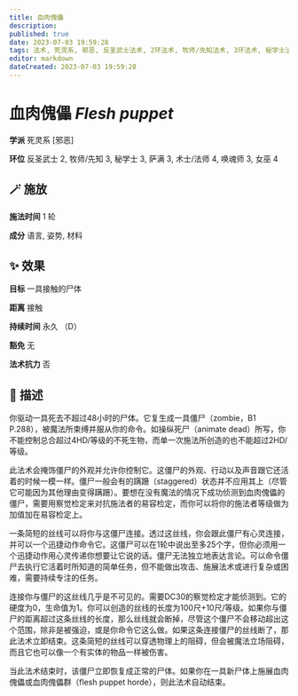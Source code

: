```yaml
---
title: 血肉傀儡
description: 
published: true
date: 2023-07-03 19:59:28
tags: 法术, 死灵系, 邪恶, 反圣武士法术, 2环法术, 牧师/先知法术, 3环法术, 秘学士法术, 萨满法术, 术士/法师法术, 4环法术, 唤魂师法术, 女巫法术
editor: markdown
dateCreated: 2023-07-03 19:59:28
---
```


# **血肉傀儡** *Flesh puppet*

**学派** 死灵系 \[邪恶\] 

**环位** 反圣武士 2, 牧师/先知 3, 秘学士 3, 萨满 3, 术士/法师 4, 唤魂师 3, 女巫 4

## 🪄 施放

**施法时间** 1 轮

**成分** 语言, 姿势, 材料

## ✨ 效果 

**目标** 一具接触的尸体 

**距离** 接触  

**持续时间** 永久 （D） 

**豁免** 无

**法术抗力** 否

## 📖 描述

你驱动一具死去不超过48小时的尸体。它复生成一具僵尸（zombie，B1 P.288），被魔法所束缚并服从你的命令。如操纵死尸（animate dead）所写，你不能控制总合超过4HD/等级的不死生物，而单一次施法所创造的也不能超过2HD/等级。

此法术会掩饰僵尸的外观并允许你控制它。这僵尸的外观、行动以及声音跟它还活着的时候一模一样。僵尸一般会有的蹒跚（staggered）状态并不应用其上（尽管它可能因为其他理由变得蹒跚）。要想在没有魔法的情况下成功侦测到血肉傀儡的僵尸，需要用察觉检定来对抗施法者的易容检定，而你可以将你的施法者等级做为加值加在易容检定上。

一条简短的丝线可以将你与这僵尸连接。透过这丝线，你会跟此僵尸有心灵连接，并可以一个迅捷动作命令它。这僵尸可以在1轮中说出至多25个字，但你必须用一个迅捷动作用心灵传递你想要让它说的话。僵尸无法独立地表达言论。可以命令僵尸去执行它活着时所知道的简单任务，但不能做出攻击、施展法术或进行复杂或困难，需要持续专注的任务。

连接你与僵尸的这丝线几乎是不可见的。需要DC30的察觉检定才能侦测到。它的硬度为0，生命值为1。你可以创造的丝线的长度为100尺+10尺/等级。如果你与僵尸的距离超过这条丝线的长度，那么丝线就会断掉，尽管这个僵尸不会移动超出这个范围，除非是被强迫，或是你命令它这么做。如果这条连接僵尸的丝线断了，那此法术立即结束。这条简短的丝线可以穿透物理上的阻碍，但会被魔法立场阻碍，而且它也可以像一个有实体的物品一样被伤害。

当此法术结束时，该僵尸立即恢复成正常的尸体。如果你在一具新尸体上施展血肉傀儡或血肉傀儡群（flesh puppet horde），则此法术自动结束。
    